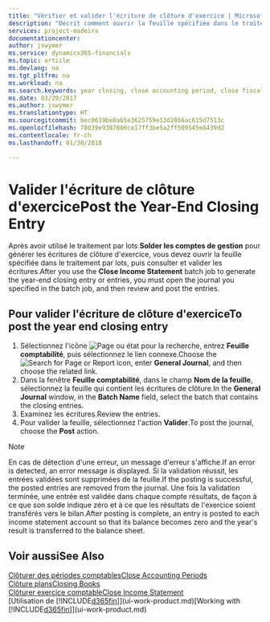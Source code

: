 ```yaml
---
title: "Vérifier et valider l'écriture de clôture d'exercice | Microsoft Docs"
description: "Décrit comment ouvrir la feuille spécifiée dans le traitement par lots Clôturer exercice comptable, puis examiner et valider l'écriture de clôture de fin d'exercice."
services: project-madeira
documentationcenter: 
author: jswymer
ms.service: dynamics365-financials
ms.topic: article
ms.devlang: na
ms.tgt_pltfrm: na
ms.workload: na
ms.search.keywords: year closing, close accounting period, close fiscal year, bank account detailed trial balance
ms.date: 03/29/2017
ms.author: jswymer
ms.translationtype: HT
ms.sourcegitcommit: bec0619be0a65e3625759e13d2866ac615d7513c
ms.openlocfilehash: 78039e9387866ce17ff3be5a2ff509545e8439d2
ms.contentlocale: fr-ch
ms.lasthandoff: 01/30/2018

---
```

# <a name="post-the-year-end-closing-entry"></a><span data-ttu-id="9ea07-103">Valider l'écriture de clôture d'exercice</span><span class="sxs-lookup"><span data-stu-id="9ea07-103">Post the Year-End Closing Entry</span></span>
<span data-ttu-id="9ea07-104">Après avoir utilisé le traitement par lots **Solder les comptes de gestion** pour générer les écritures de clôture d'exercice, vous devez ouvrir la feuille spécifiée dans le traitement par lots, puis consulter et valider les écritures.</span><span class="sxs-lookup"><span data-stu-id="9ea07-104">After you use the **Close Income Statement** batch job to generate the year-end closing entry or entries, you must open the journal you specified in the batch job, and then review and post the entries.</span></span>

## <a name="to-post-the-year-end-closing-entry"></a><span data-ttu-id="9ea07-105">Pour valider l'écriture de clôture d'exercice</span><span class="sxs-lookup"><span data-stu-id="9ea07-105">To post the year end closing entry</span></span>
1. <span data-ttu-id="9ea07-106">Sélectionnez l'icône ![Page ou état pour la recherche](media/ui-search/search_small.png "icône Page ou état pour la recherche"), entrez **Feuille comptabilité**, puis sélectionnez le lien connexe.</span><span class="sxs-lookup"><span data-stu-id="9ea07-106">Choose the ![Search for Page or Report](media/ui-search/search_small.png "Search for Page or Report icon") icon, enter **General Journal**, and then choose the related link.</span></span>
2. <span data-ttu-id="9ea07-107">Dans la fenêtre **Feuille comptabilité**, dans le champ **Nom de la feuille**, sélectionnez la feuille qui contient les écritures de clôture.</span><span class="sxs-lookup"><span data-stu-id="9ea07-107">In the **General Journal** window, in the **Batch Name** field, select the batch that contains the closing entries.</span></span>
3. <span data-ttu-id="9ea07-108">Examinez les écritures.</span><span class="sxs-lookup"><span data-stu-id="9ea07-108">Review the entries.</span></span>
4. <span data-ttu-id="9ea07-109">Pour valider la feuille, sélectionnez l'action **Valider**.</span><span class="sxs-lookup"><span data-stu-id="9ea07-109">To post the journal, choose the **Post** action.</span></span>

> [!NOTE]  
>   <span data-ttu-id="9ea07-110">En cas de détection d'une erreur, un message d'erreur s'affiche.</span><span class="sxs-lookup"><span data-stu-id="9ea07-110">If an error is detected, an error message is displayed.</span></span> <span data-ttu-id="9ea07-111">Si la validation réussit, les entrées validées sont supprimées de la feuille.</span><span class="sxs-lookup"><span data-stu-id="9ea07-111">If the posting is successful, the posted entries are removed from the journal.</span></span> <span data-ttu-id="9ea07-112">Une fois la validation terminée, une entrée est validée dans chaque compte résultats, de façon à ce que son solde indique zéro et à ce que les résultats de l'exercice soient transférés vers le bilan.</span><span class="sxs-lookup"><span data-stu-id="9ea07-112">After posting is complete, an entry is posted to each income statement account so that its balance becomes zero and the year's result is transferred to the balance sheet.</span></span>

## <a name="see-also"></a><span data-ttu-id="9ea07-113">Voir aussi</span><span class="sxs-lookup"><span data-stu-id="9ea07-113">See Also</span></span>
[<span data-ttu-id="9ea07-114">Clôturer des périodes comptables</span><span class="sxs-lookup"><span data-stu-id="9ea07-114">Close Accounting Periods</span></span>](year-close-account-periods.md)  
[<span data-ttu-id="9ea07-115">Clôture plans</span><span class="sxs-lookup"><span data-stu-id="9ea07-115">Closing Books</span></span>](year-close-books.md)  
[<span data-ttu-id="9ea07-116">Clôturer exercice comptable</span><span class="sxs-lookup"><span data-stu-id="9ea07-116">Close Income Statement</span></span>](year-close-income-statement.md)  
<span data-ttu-id="9ea07-117">[Utilisation de [!INCLUDE[d365fin](includes/d365fin_md.md)]](ui-work-product.md)</span><span class="sxs-lookup"><span data-stu-id="9ea07-117">[Working with [!INCLUDE[d365fin](includes/d365fin_md.md)]](ui-work-product.md)</span></span>

